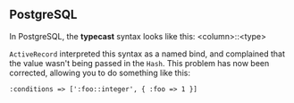 ## PostgreSQL

In PostgreSQL, the **typecast** syntax looks like this: \<column>::\<type>

`ActiveRecord` interpreted this syntax as a named bind, and complained that the value wasn't being passed in the `Hash`. This problem has now been corrected, allowing you to do something like this:

	:conditions => [':foo::integer', { :foo => 1 }]